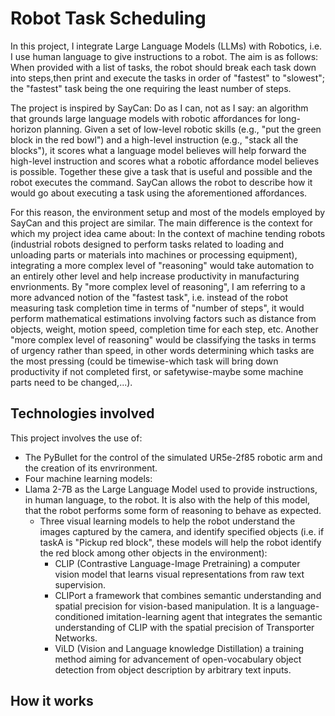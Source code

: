 # Robot Task Scheduling

In this project, I integrate Large Language Models (LLMs) with Robotics, i.e. I use human language to give instructions to a robot. The aim is as follows:
When provided with a list of tasks, the robot should break each task down into steps,then print and execute the tasks in order of "fastest" to "slowest"; the "fastest" task being the one requiring the least number of steps.

The project is inspired by SayCan: Do as I can, not as I say: an algorithm that grounds large language models with robotic affordances for long-horizon planning. Given a set of low-level robotic skills (e.g., "put the green block in the red bowl") and a high-level instruction (e.g., "stack all the blocks"), it scores what a language model believes will help forward the high-level instruction and scores what a robotic affordance model believes is possible. Together these give a task that is useful and possible and the robot executes the command. SayCan allows the robot to describe how it would go about executing a task using the aforementioned affordances. 

For this reason, the environment setup and most of the models employed by SayCan and this project are similar. The main difference is the context for which my project idea came about: In the context of machine tending robots (industrial robots designed to perform tasks related to loading and unloading parts or materials into machines or processing equipment), integrating a more complex level of "reasoning" would take automation to  an entirely other level and help increase productivity in manufacturing envrionments. By "more complex level of reasoning", I am referring to a more advanced notion of the "fastest task", i.e. instead of the robot measuring task completion time in terms of "number of steps", it would perform mathematical estimations involving factors such as distance from objects, weight, motion speed, completion time for each step, etc. Another "more complex level of reasoning" would be classifying the tasks in terms of urgency rather than speed, in other words determining which tasks are the most pressing (could be timewise-which task will bring down productivity if not completed first, or safetywise-maybe some machine parts need to be changed,...).

## Technologies involved
This project involves the use of:
* The PyBullet for the control of the simulated UR5e-2f85 robotic arm and the creation of its envrironment.
* Four machine learning models:
* Llama 2-7B as the Large Language Model used to provide instructions, in human language, to the robot. It is also with the help of this model, that the robot performs some form of reasoning to behave as expected.
    * Three visual learning models to help the robot understand the images captured by the camera, and identify specified objects (i.e. if taskA is "Pickup red block", these models will help the robot identify the red block among other objects in the environment):
        * CLIP (Contrastive Language-Image Pretraining) a computer vision model that learns visual representations from raw text supervision.
        * CLIPort a framework that combines semantic understanding and spatial precision for vision-based manipulation. It is a language-conditioned imitation-learning agent that integrates the semantic understanding of CLIP with the spatial precision of Transporter Networks.
        * ViLD (Vision and Language knowledge Distillation) a training method aiming for advancement of open-vocabulary object detection from object description by arbitrary text inputs.

## How it works
